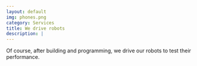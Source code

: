 ```yaml
---
layout: default
img: phones.png
category: Services
title: We drive robots
description: |
---
```


  Of course, after building and programming, we drive our robots to test their performance.